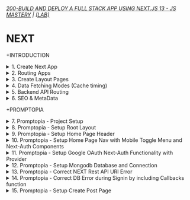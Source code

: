 ###### [200-BUILD AND DEPLOY A FULL STACK APP USING NEXT.JS 13 - JS MASTERY](/courses/pr/200.md) | [[LAB]](/courses/pr/200.md)

# NEXT

+INTRODUCTION

<details>
  <summary>1. Create Next App</summary>

# Create NEXT App

```jsbs
mkdir shareapp
cd shareapp
npx create-next-app@latest ./
```

<img width="811" alt="image" src="https://github.com/omeatai/My-Tutorials/assets/32337103/5f04adca-ee48-4bef-8038-e62aa244a097">
<img width="1229" alt="image" src="https://github.com/omeatai/My-Tutorials/assets/32337103/9b004e52-3dac-4645-86d3-6ff398505820">
<img width="1229" alt="image" src="https://github.com/omeatai/My-Tutorials/assets/32337103/de1aea0a-6adb-4d64-bbd9-8290b277259c">
<img width="1229" alt="image" src="https://github.com/omeatai/My-Tutorials/assets/32337103/3a7e76f0-64ed-489a-8c15-effc4f3af2b5">
<img width="1229" alt="image" src="https://github.com/omeatai/My-Tutorials/assets/32337103/0dea2c8d-d6d7-4a0b-9b96-26b2293fd581">
<img width="1036" alt="image" src="https://github.com/omeatai/My-Tutorials/assets/32337103/f5da6069-12d4-4ebe-a03d-bba641ab778a">
<img width="1036" alt="image" src="https://github.com/omeatai/My-Tutorials/assets/32337103/63bb51dc-8f60-4621-a785-79520ebea4ef">
<img width="1036" alt="image" src="https://github.com/omeatai/My-Tutorials/assets/32337103/423a6fb9-2682-4adb-8a57-0e703d0d0ad5">
<img width="1229" alt="image" src="https://github.com/omeatai/My-Tutorials/assets/32337103/dbf627d3-e051-4a69-9ae7-ec3ee872d418">


### NXT/shareapp/app/layout.js:

```js
import './globals.css'
import { Inter } from 'next/font/google'

const inter = Inter({ subsets: ['latin'] })

export const metadata = {
  title: 'Create Next App',
  description: 'Generated by create next app',
}

export default function RootLayout({ children }) {
  return (
    <html lang="en">
      <body className={inter.className}>{children}</body>
    </html>
  )
}
```

### NXT/shareapp/app/page.js:

```js
import Image from 'next/image'

export default function Home() {
  return (
    <main className="flex min-h-screen flex-col items-center justify-between p-24">
      <div className="z-10 w-full max-w-5xl items-center justify-between font-mono text-sm lg:flex">
        <p className="fixed left-0 top-0 flex w-full justify-center border-b border-gray-300 bg-gradient-to-b from-zinc-200 pb-6 pt-8 backdrop-blur-2xl dark:border-neutral-800 dark:bg-zinc-800/30 dark:from-inherit lg:static lg:w-auto  lg:rounded-xl lg:border lg:bg-gray-200 lg:p-4 lg:dark:bg-zinc-800/30">
          Get started by editing&nbsp;
          <code className="font-mono font-bold">app/page.js</code>
        </p>
        <div className="fixed bottom-0 left-0 flex h-48 w-full items-end justify-center bg-gradient-to-t from-white via-white dark:from-black dark:via-black lg:static lg:h-auto lg:w-auto lg:bg-none">
          <a
            className="pointer-events-none flex place-items-center gap-2 p-8 lg:pointer-events-auto lg:p-0"
            href="https://vercel.com?utm_source=create-next-app&utm_medium=appdir-template&utm_campaign=create-next-app"
            target="_blank"
            rel="noopener noreferrer"
          >
            By{' '}
            <Image
              src="/vercel.svg"
              alt="Vercel Logo"
              className="dark:invert"
              width={100}
              height={24}
              priority
            />
          </a>
        </div>
      </div>

      <div className="relative flex place-items-center before:absolute before:h-[300px] before:w-[480px] before:-translate-x-1/2 before:rounded-full before:bg-gradient-radial before:from-white before:to-transparent before:blur-2xl before:content-[''] after:absolute after:-z-20 after:h-[180px] after:w-[240px] after:translate-x-1/3 after:bg-gradient-conic after:from-sky-200 after:via-blue-200 after:blur-2xl after:content-[''] before:dark:bg-gradient-to-br before:dark:from-transparent before:dark:to-blue-700 before:dark:opacity-10 after:dark:from-sky-900 after:dark:via-[#0141ff] after:dark:opacity-40 before:lg:h-[360px] z-[-1]">
        <Image
          className="relative dark:drop-shadow-[0_0_0.3rem_#ffffff70] dark:invert"
          src="/next.svg"
          alt="Next.js Logo"
          width={180}
          height={37}
          priority
        />
      </div>

      <div className="mb-32 grid text-center lg:mb-0 lg:grid-cols-4 lg:text-left">
        <a
          href="https://nextjs.org/docs?utm_source=create-next-app&utm_medium=appdir-template&utm_campaign=create-next-app"
          className="group rounded-lg border border-transparent px-5 py-4 transition-colors hover:border-gray-300 hover:bg-gray-100 hover:dark:border-neutral-700 hover:dark:bg-neutral-800/30"
          target="_blank"
          rel="noopener noreferrer"
        >
          <h2 className={`mb-3 text-2xl font-semibold`}>
            Docs{' '}
            <span className="inline-block transition-transform group-hover:translate-x-1 motion-reduce:transform-none">
              -&gt;
            </span>
          </h2>
          <p className={`m-0 max-w-[30ch] text-sm opacity-50`}>
            Find in-depth information about Next.js features and API.
          </p>
        </a>

        <a
          href="https://nextjs.org/learn?utm_source=create-next-app&utm_medium=appdir-template-tw&utm_campaign=create-next-app"
          className="group rounded-lg border border-transparent px-5 py-4 transition-colors hover:border-gray-300 hover:bg-gray-100 hover:dark:border-neutral-700 hover:dark:bg-neutral-800 hover:dark:bg-opacity-30"
          target="_blank"
          rel="noopener noreferrer"
        >
          <h2 className={`mb-3 text-2xl font-semibold`}>
            Learn{' '}
            <span className="inline-block transition-transform group-hover:translate-x-1 motion-reduce:transform-none">
              -&gt;
            </span>
          </h2>
          <p className={`m-0 max-w-[30ch] text-sm opacity-50`}>
            Learn about Next.js in an interactive course with&nbsp;quizzes!
          </p>
        </a>

        <a
          href="https://vercel.com/templates?framework=next.js&utm_source=create-next-app&utm_medium=appdir-template&utm_campaign=create-next-app"
          className="group rounded-lg border border-transparent px-5 py-4 transition-colors hover:border-gray-300 hover:bg-gray-100 hover:dark:border-neutral-700 hover:dark:bg-neutral-800/30"
          target="_blank"
          rel="noopener noreferrer"
        >
          <h2 className={`mb-3 text-2xl font-semibold`}>
            Templates{' '}
            <span className="inline-block transition-transform group-hover:translate-x-1 motion-reduce:transform-none">
              -&gt;
            </span>
          </h2>
          <p className={`m-0 max-w-[30ch] text-sm opacity-50`}>
            Explore the Next.js 13 playground.
          </p>
        </a>

        <a
          href="https://vercel.com/new?utm_source=create-next-app&utm_medium=appdir-template&utm_campaign=create-next-app"
          className="group rounded-lg border border-transparent px-5 py-4 transition-colors hover:border-gray-300 hover:bg-gray-100 hover:dark:border-neutral-700 hover:dark:bg-neutral-800/30"
          target="_blank"
          rel="noopener noreferrer"
        >
          <h2 className={`mb-3 text-2xl font-semibold`}>
            Deploy{' '}
            <span className="inline-block transition-transform group-hover:translate-x-1 motion-reduce:transform-none">
              -&gt;
            </span>
          </h2>
          <p className={`m-0 max-w-[30ch] text-sm opacity-50`}>
            Instantly deploy your Next.js site to a shareable URL with Vercel.
          </p>
        </a>
      </div>
    </main>
  )
}
```

### NXT/shareapp/app/counter.js:

```js
"use client";
import { useState } from "react";
export default function Counter() {
  const [count, setCount] = useState(0);
  return (
    <div>
      <p>You clicked {count} times</p>
      <button onClick={() => setCount((count) => count + 1)}>Click me</button>
    </div>
  );
}
```

# #END</details>

<details>
  <summary>2. Routing Apps </summary>

# Routing Apps - Example 1

<img width="1038" alt="image" src="https://github.com/omeatai/My-Tutorials/assets/32337103/5c9ddc42-1510-4eee-8e18-79083886d9f1">
<img width="1227" alt="image" src="https://github.com/omeatai/My-Tutorials/assets/32337103/50ab02a2-71f5-451b-8167-aca61069a5b9">
<img width="1038" alt="image" src="https://github.com/omeatai/My-Tutorials/assets/32337103/45a20678-0065-4826-bb9a-581efca8c4ce">
<img width="1227" alt="image" src="https://github.com/omeatai/My-Tutorials/assets/32337103/adffd1e1-7af3-4f3d-bfae-c0cd1fba61b8">

### NXT/shareapp/app/counter/page.js:

```js
"use client";
import { useState } from "react";
export default function Counter() {
  const [count, setCount] = useState(0);
  return (
    <div>
      <p>You clicked {count} times</p>
      <button onClick={() => setCount((count) => count + 1)}>Click me</button>
    </div>
  );
}
```

### NXT/shareapp/app/user/page.js:

```js
import React from "react";

const page = () => {
  return (
    <div>
      <h1>This is the User's Page.</h1>
    </div>
  );
};

export default page;
```

# Routing Apps - Example 2

<img width="1037" alt="image" src="https://github.com/omeatai/My-Tutorials/assets/32337103/d2991f80-006b-44fb-8b84-1c9e631dbf7f">
<img width="1037" alt="image" src="https://github.com/omeatai/My-Tutorials/assets/32337103/ce949225-7b34-4836-8294-9376a2e07610">
<img width="1231" alt="image" src="https://github.com/omeatai/My-Tutorials/assets/32337103/6266f4fb-b942-4c0c-878b-566d68703bca">
<img width="1231" alt="image" src="https://github.com/omeatai/My-Tutorials/assets/32337103/3cba3b6c-8c80-4f56-a9fc-cf2b0a3e25c1">

### NXT/shareapp/app/posts/page.js:

```js
import React from "react";

const page = () => {
  return <div>POSTS</div>;
};

export default page;
```

### NXT/shareapp/app/posts/new/page.js:

```js
import React from "react";

const page = () => {
  return <div>CREATE NEW POST</div>;
};

export default page;
```

# #END</details>

<details>
  <summary>3. Create Layout Pages </summary>

# Create Layout Pages

<img width="1037" alt="image" src="https://github.com/omeatai/My-Tutorials/assets/32337103/d9298d46-6695-4234-871d-a2af000c95a6">
<img width="1037" alt="image" src="https://github.com/omeatai/My-Tutorials/assets/32337103/78deb63e-b5f3-4f3c-a020-f314b9f2e05d">
<img width="1230" alt="image" src="https://github.com/omeatai/My-Tutorials/assets/32337103/ab46432e-148f-4068-9f90-db0760051376">

### NXT/shareapp/app/posts/layout.js:

```js
import React from "react";

const layout = ({ children }) => {
  return (
    <div>
      <div>{children}</div>
      <h1>Navigate to Top</h1>
    </div>
  );
};

export default layout;
```

### NXT/shareapp/app/posts/new/page.js:

```js
import React from "react";

const page = () => {
  return <div>CREATE NEW POST</div>;
};

export default page;
```

# #END</details>

<details>
  <summary>4. Data Fetching Modes (Cache timing)  </summary>

# Data Fetching Modes (Cache timing)

<img width="1229" alt="image" src="https://github.com/omeatai/My-Tutorials/assets/32337103/29de530a-6cac-4dbd-bd47-ecc774a21579">
<img width="1229" alt="image" src="https://github.com/omeatai/My-Tutorials/assets/32337103/608d057e-8b83-4a3d-a137-0149bb4ef652">

# There are 3 different Data Fetching modes:

1. Server Side Rendering (SSR) - no cacheing
2. Static Site Generation (SSG) - cached data
3. Incremental Static Generation (ISR) - cached data for limited period

# 1. Server Side Rendering (SSR) - no cacheing

<img width="1037" alt="image" src="https://github.com/omeatai/My-Tutorials/assets/32337103/8db076e0-daf8-40e0-bfd1-36daad212117">

### NXT/shareapp/app/posts/page.js:

```js
import React from "react";

async function Page({ params }) {
  const res = await fetch(
    `https://jsonplaceholder.typicode.com/posts/${params.id || 1}`,
    { cache: "no-store" }
  );
  const data = await res.json();

  return (
    <div className="grid grid-cols-6 gap-x-6 gap-y-3">
      <div className="col-span-full space-y-3 lg:col-span-4">
        <h1 className="truncate text-2x1 font-medium capitalize text-gray-200">
          {data.title}
        </h1>
        <p className="font-medium ☐text-gray-500">{data.body}</p>
      </div>
    </div>
  );
}

export default Page;
```

# 2. Static Site Generation (SSG) - cached data

<img width="1036" alt="image" src="https://github.com/omeatai/My-Tutorials/assets/32337103/e5a33131-9fb5-4f27-aa39-6c0a32b4b6ad">

### NXT/shareapp/app/posts/page.js:

```js
import React from "react";

async function Page({ params }) {
  const res = await fetch(
    `https://jsonplaceholder.typicode.com/posts/${params.id || 1}`
    // { cache: "no-store" }
  );
  const data = await res.json();

  return (
    <div className="grid grid-cols-6 gap-x-6 gap-y-3">
      <div className="col-span-full space-y-3 lg:col-span-4">
        <h1 className="truncate text-2x1 font-medium capitalize text-gray-200">
          {data.title}
        </h1>
        <p className="font-medium ☐text-gray-500">{data.body}</p>
      </div>
    </div>
  );
}

export default Page;
```

# 3. Incremental Static Generation (ISR) - cached data for limited period

<img width="1036" alt="image" src="https://github.com/omeatai/My-Tutorials/assets/32337103/00e795dd-d1c7-4a6b-a765-9a9840dfde2e">

### NXT/shareapp/app/posts/page.js:

```js
import React from "react";

async function Page({ params }) {
  const res = await fetch(
    `https://jsonplaceholder.typicode.com/posts/${params.id || 1}`,
    { next: { revalidate: 10 } }
    // { cache: "no-store" }
  );
  const data = await res.json();

  return (
    <div className="grid grid-cols-6 gap-x-6 gap-y-3">
      <div className="col-span-full space-y-3 lg:col-span-4">
        <h1 className="truncate text-2x1 font-medium capitalize text-gray-200">
          {data.title}
        </h1>
        <p className="font-medium ☐text-gray-500">{data.body}</p>
      </div>
    </div>
  );
}

export default Page;
```

# #END</details>

<details>
  <summary>5. Backend API Routing </summary>

# Backend API Routing

<img width="1036" alt="image" src="https://github.com/omeatai/My-Tutorials/assets/32337103/2be5fb79-9e0d-4acb-bde3-5377ae6bb10d">
<img width="1036" alt="image" src="https://github.com/omeatai/My-Tutorials/assets/32337103/37224ca2-390f-4d43-8961-37bc058aee39">
<img width="1033" alt="image" src="https://github.com/omeatai/My-Tutorials/assets/32337103/71e2c265-3fbb-49e2-8c84-37f451c02cc2">
<img width="1230" alt="image" src="https://github.com/omeatai/My-Tutorials/assets/32337103/a365597f-7a57-4f01-854a-6146d740fe32">

# Backend - NXT/shareapp/app/api/users/route.js:

```js
export async function GET(request) {
  // Handle GET request for /api/users
  // Retrieve users from the database or any data source
  const users = [
    { id: 1, name: "John" },
    { id: 2, name: "Jane" },
    { id: 3, name: "Bob" },
  ];

  // Send the users as a response
  return new Response(JSON.stringify(users));

  //  return new Response("Hello, Next.js!");
}

// export async function HEAD(request: Request) {}
// export async function POST(request: Request) {}
// export async function PUT(request: Request) {}
// export async function DELETE(request: Request) {}
// export async function PATCH(request: Request) {}
```

# Frontend - NXT/shareapp/app/posts/page.js:

```js
import React from "react";

async function Page() {
  const res = await fetch(
    `http://localhost:3000/api/users`,
    // { next: { revalidate: 10 } }
    { cache: "no-store" }
  );
  const data = await res.json();
  console.log(data);

  return (
    <>
      {data.map((item) => (
        <div className="grid grid-cols-6 gap-x-6 gap-y-3">
          <div className="col-span-full space-y-3 lg:col-span-4">
            <h1 className="truncate text-2x1 font-medium capitalize text-gray-200">
              {item.id}
            </h1>
            <p className="font-medium ☐text-gray-500">{item.name}</p>
          </div>
        </div>
      ))}
    </>
  );
}

export default Page;
```

# #END</details>

<details>
  <summary>6. SEO & MetaData </summary>

# SEO & MetaData

# We can define Metadata in two ways: Static and Dynamic.

1. Static Metadata
2. Dynamic Metadata

# 1. Static Metadata

<img width="1033" alt="image" src="https://github.com/omeatai/My-Tutorials/assets/32337103/1af0dafd-9f19-46a3-95b5-16afb34628dc">
<img width="1227" alt="image" src="https://github.com/omeatai/My-Tutorials/assets/32337103/8f52bdb6-d254-4a36-ac87-457bce56bcee">

### NXT/shareapp/app/posts/page.js:

```js
export const metadata = {
  title: "Home",
};

// Output:
// <head>
// <title>Home</title>
// </head>

export default function þage() {
  return <h1>My Normal Next.js Page with Static Metadata</h1>;
}
```

# 2. Dynamic Metadata

<img width="1038" alt="image" src="https://github.com/omeatai/My-Tutorials/assets/32337103/3d4097cd-e7d1-4b2f-b54c-f4c5b7d0afb2">

### NXT/shareapp/app/posts/page.js:

```js
export async function generateMetadata({ params, searchParams }) {
  const product = await getProduct(params.id);
  return { title: product.title };
}

// Output:
// <head>
// <title>My Unique Product</title>
// </head>

export default function þage() {
  return <h1>My Normal Next.js Page with Dynamic Metadata</h1>;
}
```

# #END</details>

+PROMPTOPIA

<details>
  <summary>7. Promptopia - Project Setup </summary>

# Promptopia - Project Setup

# Create Next App

```js
npx create-next-app@latest ./
```

<img width="1036" alt="image" src="https://github.com/omeatai/My-Tutorials/assets/32337103/166ac73b-f619-455f-b86a-11437b8a9012">

# Install Bycrypt, MongoDB, Mongoose and next-Auth Dependencies

```js
npm install bcrypt mongodb mongoose next-auth
```

# Delete app and public folders and create new ones for them.

<img width="1036" alt="image" src="https://github.com/omeatai/My-Tutorials/assets/32337103/af58a9a8-b001-4105-bbda-445d9a2f536a">
<img width="1036" alt="image" src="https://github.com/omeatai/My-Tutorials/assets/32337103/fe6f1f92-66ce-4ad2-be07-b01cf9887e2e">

### NXT/promptopia/tailwind.config.js:

```js
/** @type {import('tailwindcss').Config} */
module.exports = {
  content: [
    "./pages/**/*.{js,ts,jsx,tsx,mdx}",
    "./components/**/*.{js,ts,jsx,tsx,mdx}",
    "./app/**/*.{js,ts,jsx,tsx,mdx}",
  ],
  theme: {
    extend: {
      fontFamily: {
        satoshi: ["Satoshi", "sans-serif"],
        inter: ["Inter", "sans-serif"],
      },
      colors: {
        "primary-orange": "#FF5722",
      },
    },
  },
  plugins: [],
};
```

### NXT/promptopia/styles/globals.css:

```css
@import url("https://fonts.googleapis.com/css2?family=Inter:wght@100;200;300;400;500;600;700;800;900&display=swap");

@tailwind base;
@tailwind components;
@tailwind utilities;

/*
  Note: The styles for this gradient grid background is heavily inspired by the creator of this amazing site (https://dub.sh) – all credits go to them!
*/

.main {
  width: 100vw;
  min-height: 100vh;
  position: fixed;
  display: flex;
  justify-content: center;
  padding: 120px 24px 160px 24px;
  pointer-events: none;
}

.main:before {
  background: radial-gradient(circle, rgba(2, 0, 36, 0) 0, #fafafa 100%);
  position: absolute;
  content: "";
  z-index: 2;
  width: 100%;
  height: 100%;
  top: 0;
}

.main:after {
  content: "";
  background-image: url("/assets/images/grid.svg");
  z-index: 1;
  position: absolute;
  width: 100%;
  height: 100%;
  top: 0;
  opacity: 0.4;
  filter: invert(1);
}

.gradient {
  height: fit-content;
  z-index: 3;
  width: 100%;
  max-width: 640px;
  background-image: radial-gradient(
      at 27% 37%,
      hsla(215, 98%, 61%, 1) 0px,
      transparent 0%
    ),
    radial-gradient(at 97% 21%, hsla(125, 98%, 72%, 1) 0px, transparent 50%),
    radial-gradient(at 52% 99%, hsla(354, 98%, 61%, 1) 0px, transparent 50%),
    radial-gradient(at 10% 29%, hsla(256, 96%, 67%, 1) 0px, transparent 50%),
    radial-gradient(at 97% 96%, hsla(38, 60%, 74%, 1) 0px, transparent 50%),
    radial-gradient(at 33% 50%, hsla(222, 67%, 73%, 1) 0px, transparent 50%),
    radial-gradient(at 79% 53%, hsla(343, 68%, 79%, 1) 0px, transparent 50%);
  position: absolute;
  content: "";
  width: 100%;
  height: 100%;
  filter: blur(100px) saturate(150%);
  top: 80px;
  opacity: 0.15;
}

@media screen and (max-width: 640px) {
  .main {
    padding: 0;
  }
}

/* Tailwind Styles */

.app {
  @apply relative z-10 flex justify-center items-center flex-col max-w-7xl mx-auto sm:px-16 px-6;
}

.black_btn {
  @apply rounded-full border border-black bg-black py-1.5 px-5 text-white transition-all hover:bg-white hover:text-black text-center text-sm font-inter flex items-center justify-center;
}

.outline_btn {
  @apply rounded-full border border-black bg-transparent py-1.5 px-5 text-black transition-all hover:bg-black hover:text-white text-center text-sm font-inter flex items-center justify-center;
}

.head_text {
  @apply mt-5 text-5xl font-extrabold leading-[1.15] text-black sm:text-6xl;
}

.orange_gradient {
  @apply bg-gradient-to-r from-amber-500 via-orange-600 to-yellow-500 bg-clip-text text-transparent;
}

.green_gradient {
  @apply bg-gradient-to-r from-green-400 to-green-500 bg-clip-text text-transparent;
}

.blue_gradient {
  @apply bg-gradient-to-r from-blue-600 to-cyan-600 bg-clip-text text-transparent;
}

.desc {
  @apply mt-5 text-lg text-gray-600 sm:text-xl max-w-2xl;
}

.search_input {
  @apply block w-full rounded-md border border-gray-200 bg-white py-2.5 font-satoshi pl-5 pr-12 text-sm shadow-lg font-medium focus:border-black focus:outline-none focus:ring-0;
}

.copy_btn {
  @apply w-7 h-7 rounded-full bg-white/10 shadow-[inset_10px_-50px_94px_0_rgb(199,199,199,0.2)] backdrop-blur flex justify-center items-center cursor-pointer;
}

.glassmorphism {
  @apply rounded-xl border border-gray-200 bg-white/20 shadow-[inset_10px_-50px_94px_0_rgb(199,199,199,0.2)] backdrop-blur p-5;
}

.prompt_layout {
  @apply space-y-6 py-8 sm:columns-2 sm:gap-6 xl:columns-3;
}

/* Feed Component */
.feed {
  @apply mt-16 mx-auto w-full max-w-xl flex justify-center items-center flex-col gap-2;
}

/* Form Component */
.form_textarea {
  @apply w-full flex rounded-lg h-[200px] mt-2 p-3 text-sm text-gray-500 outline-0;
}

.form_input {
  @apply w-full flex rounded-lg mt-2 p-3 text-sm text-gray-500 outline-0;
}

/* Nav Component */
.logo_text {
  @apply max-sm:hidden font-satoshi font-semibold text-lg text-black tracking-wide;
}

.dropdown {
  @apply absolute right-0 top-full mt-3 w-full p-5 rounded-lg bg-white min-w-[210px] flex flex-col gap-2 justify-end items-end;
}

.dropdown_link {
  @apply text-sm font-inter text-gray-700 hover:text-gray-500 font-medium;
}

/* PromptCard Component */
.prompt_card {
  @apply flex-1 break-inside-avoid rounded-lg border border-gray-300 bg-white/20 bg-clip-padding p-6 pb-4 backdrop-blur-lg backdrop-filter md:w-[360px] w-full h-fit;
}

.flex-center {
  @apply flex justify-center items-center;
}

.flex-start {
  @apply flex justify-start items-start;
}

.flex-end {
  @apply flex justify-end items-center;
}

.flex-between {
  @apply flex justify-between items-center;
}
```

# #END</details>

<details>
  <summary>8. Promptopia - Setup Root Layout </summary>

# Promptopia - Setup Root Layout

<img width="1036" alt="image" src="https://github.com/omeatai/My-Tutorials/assets/32337103/4dd687b9-fe71-462a-a17f-d28d28f6f9c0">
<img width="1036" alt="image" src="https://github.com/omeatai/My-Tutorials/assets/32337103/a12cbf8b-4034-4f81-ab2b-3c039cbfd847">
<img width="1036" alt="image" src="https://github.com/omeatai/My-Tutorials/assets/32337103/d1776a5f-8076-49c3-ad65-694dd7034d26">

### NXT/promptopia/jsconfig.json:

```js
{
  "compilerOptions": {
    "paths": {
      "@*": ["./*"]
    }
  }
}
```

### NXT/promptopia/app/page.jsx:

```js
import React from "react";

const Home = () => {
  return <div>Home Page</div>;
};

export default Home;
```

### NXT/promptopia/app/layout.jsx:

```js
import React, { Children } from "react";
import "@styles/globals.css";

export const metadata = {
  title: "Promptopia",
  description: "Discover & Share AI Prompts",
};

const RootLayout = ({ children }) => {
  return (
    <html lang="en">
      <body>
        <div className="main">
          <div className="gradient" />
        </div>
        <main className="app">{children}</main>
      </body>
    </html>
  );
};

export default RootLayout;
```

# Start App:

```jsbs
npm run dev
```

<img width="1211" alt="image" src="https://github.com/omeatai/My-Tutorials/assets/32337103/9bef13dc-2884-4f36-afa4-2cd391e4dc8b">

# #END</details>

<details>
  <summary>9. Promptopia - Setup Home Page Header </summary>

# Promptopia - Setup Home Page Header

<img width="1038" alt="image" src="https://github.com/omeatai/My-Tutorials/assets/32337103/2985de23-a0ba-49e3-a1ff-c4b20c1f157e">
<img width="1038" alt="image" src="https://github.com/omeatai/My-Tutorials/assets/32337103/83569c63-1d8e-4dbb-86f6-fbc60f568239">
<img width="1206" alt="image" src="https://github.com/omeatai/My-Tutorials/assets/32337103/54ddafa3-b79d-4db8-a1d0-d5d87517be06">

### NXT/promptopia/app/page.jsx:

```js
import React from "react";

const Home = () => {
  return (
    <section className="w-full flex-center flex-col">
      <h1 className="head_text text_center">
        Discover & Share
        <br className="max-md:hidden" />
        <span className="orange_gradient text-center"> AI-Powered Prompts</span>
      </h1>
      <p className="desc text-center">
        Promptopia is an open-source AI prompting tool for modern world to
        discover, create and share creative prompts
      </p>
    </section>
  );
};

export default Home;
```

### NXT/promptopia/styles/globals.css:

```css
@import url("https://fonts.googleapis.com/css2?family=Inter:wght@100;200;300;400;500;600;700;800;900&display=swap");

@tailwind base;
@tailwind components;
@tailwind utilities;

/*
  Note: The styles for this gradient grid background is heavily inspired by the creator of this amazing site (https://dub.sh) – all credits go to them!
*/

.main {
  width: 100vw;
  min-height: 100vh;
  position: fixed;
  display: flex;
  justify-content: center;
  padding: 120px 24px 160px 24px;
  pointer-events: none;
}

.main:before {
  background: radial-gradient(circle, rgba(2, 0, 36, 0) 0, #fafafa 100%);
  position: absolute;
  content: "";
  z-index: 2;
  width: 100%;
  height: 100%;
  top: 0;
}

.main:after {
  content: "";
  background-image: url("/assets/images/grid.svg");
  z-index: 1;
  position: absolute;
  width: 100%;
  height: 100%;
  top: 0;
  opacity: 0.4;
  filter: invert(1);
}

.gradient {
  height: fit-content;
  z-index: 3;
  width: 100%;
  max-width: 640px;
  background-image: radial-gradient(
      at 27% 37%,
      hsla(215, 98%, 61%, 1) 0px,
      transparent 0%
    ),
    radial-gradient(at 97% 21%, hsla(125, 98%, 72%, 1) 0px, transparent 50%),
    radial-gradient(at 52% 99%, hsla(354, 98%, 61%, 1) 0px, transparent 50%),
    radial-gradient(at 10% 29%, hsla(256, 96%, 67%, 1) 0px, transparent 50%),
    radial-gradient(at 97% 96%, hsla(38, 60%, 74%, 1) 0px, transparent 50%),
    radial-gradient(at 33% 50%, hsla(222, 67%, 73%, 1) 0px, transparent 50%),
    radial-gradient(at 79% 53%, hsla(343, 68%, 79%, 1) 0px, transparent 50%);
  position: absolute;
  content: "";
  width: 100%;
  height: 100%;
  filter: blur(100px) saturate(150%);
  top: 80px;
  opacity: 0.15;
}

@media screen and (max-width: 640px) {
  .main {
    padding: 0;
  }
}

/* Tailwind Styles */

.app {
  @apply relative z-10 flex justify-center items-center flex-col max-w-7xl mx-auto sm:px-16 px-6;
}

.black_btn {
  @apply rounded-full border border-black bg-black py-1.5 px-5 text-white transition-all hover:bg-white hover:text-black text-center text-sm font-inter flex items-center justify-center;
}

.outline_btn {
  @apply rounded-full border border-black bg-transparent py-1.5 px-5 text-black transition-all hover:bg-black hover:text-white text-center text-sm font-inter flex items-center justify-center;
}

.head_text {
  @apply mt-5 text-5xl font-extrabold leading-[1.15] text-black sm:text-6xl;
}

.orange_gradient {
  @apply bg-gradient-to-r from-amber-500 via-orange-600 to-yellow-500 bg-clip-text text-transparent;
}

.green_gradient {
  @apply bg-gradient-to-r from-green-400 to-green-500 bg-clip-text text-transparent;
}

.blue_gradient {
  @apply bg-gradient-to-r from-blue-600 to-cyan-600 bg-clip-text text-transparent;
}

.desc {
  @apply mt-5 text-lg text-gray-600 sm:text-xl max-w-2xl;
}

.search_input {
  @apply block w-full rounded-md border border-gray-200 bg-white py-2.5 font-satoshi pl-5 pr-12 text-sm shadow-lg font-medium focus:border-black focus:outline-none focus:ring-0;
}

.copy_btn {
  @apply w-7 h-7 rounded-full bg-white/10 shadow-[inset_10px_-50px_94px_0_rgb(199,199,199,0.2)] backdrop-blur flex justify-center items-center cursor-pointer;
}

.glassmorphism {
  @apply rounded-xl border border-gray-200 bg-white/20 shadow-[inset_10px_-50px_94px_0_rgb(199,199,199,0.2)] backdrop-blur p-5;
}

.prompt_layout {
  @apply space-y-6 py-8 sm:columns-2 sm:gap-6 xl:columns-3;
}

/* Feed Component */
.feed {
  @apply mt-16 mx-auto w-full max-w-xl flex justify-center items-center flex-col gap-2;
}

/* Form Component */
.form_textarea {
  @apply w-full flex rounded-lg h-[200px] mt-2 p-3 text-sm text-gray-500 outline-0;
}

.form_input {
  @apply w-full flex rounded-lg mt-2 p-3 text-sm text-gray-500 outline-0;
}

/* Nav Component */
.logo_text {
  @apply max-sm:hidden font-satoshi font-semibold text-lg text-black tracking-wide;
}

.dropdown {
  @apply absolute right-0 top-full mt-3 w-full p-5 rounded-lg bg-white min-w-[210px] flex flex-col gap-2 justify-end items-end;
}

.dropdown_link {
  @apply text-sm font-inter text-gray-700 hover:text-gray-500 font-medium;
}

/* PromptCard Component */
.prompt_card {
  @apply flex-1 break-inside-avoid rounded-lg border border-gray-300 bg-white/20 bg-clip-padding p-6 pb-4 backdrop-blur-lg backdrop-filter md:w-[360px] w-full h-fit;
}

.flex-center {
  @apply flex justify-center items-center;
}

.flex-start {
  @apply flex justify-start items-start;
}

.flex-end {
  @apply flex justify-end items-center;
}

.flex-between {
  @apply flex justify-between items-center;
}
```

# #END</details>

<details>
  <summary>10. Promptopia - Setup Home Page Nav with Mobile Toggle Menu and Next-Auth Components </summary>

# Promptopia - Setup Home Page Nav with Mobile Toggle Menu and Next-Auth Components

<img width="1035" alt="image" src="https://github.com/omeatai/My-Tutorials/assets/32337103/77042c75-22c1-47b6-8d69-2aebfff67131">
<img width="1035" alt="image" src="https://github.com/omeatai/My-Tutorials/assets/32337103/0e64f4aa-ece1-47dc-96f5-44c4a587acde">
<img width="1035" alt="image" src="https://github.com/omeatai/My-Tutorials/assets/32337103/6a789c32-366b-4c8e-973c-352e8024b0e5">
<img width="1035" alt="image" src="https://github.com/omeatai/My-Tutorials/assets/32337103/361d88a3-487c-476f-9014-d11ee1f23a10">
<img width="1134" alt="image" src="https://github.com/omeatai/My-Tutorials/assets/32337103/5eba96ec-eaad-47a4-8cab-fbe76aaeec8d">
<img width="1134" alt="image" src="https://github.com/omeatai/My-Tutorials/assets/32337103/8194f682-101a-4344-884a-47248e6d4d74">

### NXT/promptopia/app/layout.jsx:

```js
import React from "react";
import "@styles/globals.css";

import Nav from "@components/Nav";
import Provider from "@components/Provider";

export const metadata = {
  title: "Promptopia",
  description: "Discover & Share AI Prompts",
};

const RootLayout = ({ children }) => {
  return (
    <html lang="en">
      <body>
        <div className="main">
          <div className="gradient" />
        </div>
        <main className="app">
          <Nav />
          {children}
        </main>
      </body>
    </html>
  );
};

export default RootLayout;
```

### NXT/promptopia/app/page.jsx:

```js
import React from "react";
import Feed from "@components/Feed";

const Home = () => {
  return (
    <section className="w-full flex-center flex-col">
      <h1 className="head_text text_center">
        Discover & Share
        <br className="max-md:hidden" />
        <span className="orange_gradient text-center"> AI-Powered Prompts</span>
      </h1>
      <p className="desc text-center">
        Promptopia is an open-source AI prompting tool for modern world to
        discover, create and share creative prompts
      </p>
      <Feed />
    </section>
  );
};

export default Home;
```

### NXT/promptopia/components/Nav.jsx:

```js
"use client";

import React, { useState, useEffect } from "react";
import Link from "next/link";
import Image from "next/image";
import { signIn, signOut, useSession, getProviders } from "next-auth/react";

const Nav = () => {
  const isUserLoggedIn = true;

  const [providers, setProviders] = useState(null);
  const [toggleDropdown, setToggleDropdown] = useState(false);

  useEffect(() => {
    const setTheProviders = async () => {
      const response = await getProviders();
      setProviders(response);
    };

    setTheProviders();
  }, []);

  return (
    <nav className="flex-between w-full mb-16 pt-3">
      <Link href="/" className="flex gap-2 flex-center">
        <Image
          src="/assets/images/logo.svg"
          alt="Promptopia Logo"
          width={30}
          height={30}
          className="object-contain"
        />
        <p className="logo_text">Promptopia</p>
      </Link>

      {/* Desktop Navigation */}
      <div className="sm:flex hidden">
        {isUserLoggedIn ? (
          <div className="flex gap-3 md:gap-5">
            <Link href="/create-prompt" className="black_btn">
              Create Post
            </Link>
            <button type="button" onClick={signOut} className="outline_btn">
              Sign Out
            </button>
            <Link href="/profile">
              <Image
                src="/assets/images/logo.svg"
                width={37}
                height={37}
                className="rounded-full"
                alt="profile"
              />
            </Link>
          </div>
        ) : (
          <div>
            {providers &&
              Object.values(providers).map((provider) => (
                <button
                  type="button"
                  key={provider.name}
                  onClick={() => signIn(provider.id)}
                  className="black_btn"
                >
                  Sign In
                </button>
              ))}
          </div>
        )}
      </div>

      {/* Mobile Navigation */}
      <div className="sm:hidden flex relative">
        {isUserLoggedIn ? (
          <div className="flex">
            <Image
              src="/assets/images/logo.svg"
              width={37}
              height={37}
              className="rounded-full"
              alt="profile"
              onClick={() => {
                setToggleDropdown((prev) => !prev);
              }}
            />
            {toggleDropdown ? (
              <div className="dropdown">
                <Link
                  href="./profile"
                  className="dropdown_link"
                  onClick={() => {
                    setToggleDropdown(false);
                  }}
                >
                  My Profile
                </Link>
                <Link
                  href="./create-prompt"
                  className="dropdown_link"
                  onClick={() => {
                    setToggleDropdown(false);
                  }}
                >
                  Create Prompt
                </Link>
                <button
                  type="button"
                  onClick={() => {
                    setToggleDropdown(false);
                    signOut();
                  }}
                  className="mt-5 w-full black_btn"
                >
                  Sign Out
                </button>
              </div>
            ) : (
              <div></div>
            )}
          </div>
        ) : (
          <div>
            {providers &&
              Object.values(providers).map((provider) => (
                <button
                  type="button"
                  key={provider.name}
                  onClick={() => signIn(provider.id)}
                  className="black_btn"
                >
                  Sign In
                </button>
              ))}
          </div>
        )}
      </div>
    </nav>
  );
};

export default Nav;
```

### NXT/promptopia/styles/globals.css:

```css
@import url("https://fonts.googleapis.com/css2?family=Inter:wght@100;200;300;400;500;600;700;800;900&display=swap");

@tailwind base;
@tailwind components;
@tailwind utilities;

/*
  Note: The styles for this gradient grid background is heavily inspired by the creator of this amazing site (https://dub.sh) – all credits go to them!
*/

.main {
  width: 100vw;
  min-height: 100vh;
  position: fixed;
  display: flex;
  justify-content: center;
  padding: 120px 24px 160px 24px;
  pointer-events: none;
}

.main:before {
  background: radial-gradient(circle, rgba(2, 0, 36, 0) 0, #fafafa 100%);
  position: absolute;
  content: "";
  z-index: 2;
  width: 100%;
  height: 100%;
  top: 0;
}

.main:after {
  content: "";
  background-image: url("/assets/images/grid.svg");
  z-index: 1;
  position: absolute;
  width: 100%;
  height: 100%;
  top: 0;
  opacity: 0.4;
  filter: invert(1);
}

.gradient {
  height: fit-content;
  z-index: 3;
  width: 100%;
  max-width: 640px;
  background-image: radial-gradient(
      at 27% 37%,
      hsla(215, 98%, 61%, 1) 0px,
      transparent 0%
    ),
    radial-gradient(at 97% 21%, hsla(125, 98%, 72%, 1) 0px, transparent 50%),
    radial-gradient(at 52% 99%, hsla(354, 98%, 61%, 1) 0px, transparent 50%),
    radial-gradient(at 10% 29%, hsla(256, 96%, 67%, 1) 0px, transparent 50%),
    radial-gradient(at 97% 96%, hsla(38, 60%, 74%, 1) 0px, transparent 50%),
    radial-gradient(at 33% 50%, hsla(222, 67%, 73%, 1) 0px, transparent 50%),
    radial-gradient(at 79% 53%, hsla(343, 68%, 79%, 1) 0px, transparent 50%);
  position: absolute;
  content: "";
  width: 100%;
  height: 100%;
  filter: blur(100px) saturate(150%);
  top: 80px;
  opacity: 0.15;
}

@media screen and (max-width: 640px) {
  .main {
    padding: 0;
  }
}

/* Tailwind Styles */

.app {
  @apply relative z-10 flex justify-center items-center flex-col max-w-7xl mx-auto sm:px-16 px-6;
}

.black_btn {
  @apply rounded-full border border-black bg-black py-1.5 px-5 text-white transition-all hover:bg-white hover:text-black text-center text-sm font-inter flex items-center justify-center;
}

.outline_btn {
  @apply rounded-full border border-black bg-transparent py-1.5 px-5 text-black transition-all hover:bg-black hover:text-white text-center text-sm font-inter flex items-center justify-center;
}

.head_text {
  @apply mt-5 text-5xl font-extrabold leading-[1.15] text-black sm:text-6xl;
}

.orange_gradient {
  @apply bg-gradient-to-r from-amber-500 via-orange-600 to-yellow-500 bg-clip-text text-transparent;
}

.green_gradient {
  @apply bg-gradient-to-r from-green-400 to-green-500 bg-clip-text text-transparent;
}

.blue_gradient {
  @apply bg-gradient-to-r from-blue-600 to-cyan-600 bg-clip-text text-transparent;
}

.desc {
  @apply mt-5 text-lg text-gray-600 sm:text-xl max-w-2xl;
}

.search_input {
  @apply block w-full rounded-md border border-gray-200 bg-white py-2.5 font-satoshi pl-5 pr-12 text-sm shadow-lg font-medium focus:border-black focus:outline-none focus:ring-0;
}

.copy_btn {
  @apply w-7 h-7 rounded-full bg-white/10 shadow-[inset_10px_-50px_94px_0_rgb(199,199,199,0.2)] backdrop-blur flex justify-center items-center cursor-pointer;
}

.glassmorphism {
  @apply rounded-xl border border-gray-200 bg-white/20 shadow-[inset_10px_-50px_94px_0_rgb(199,199,199,0.2)] backdrop-blur p-5;
}

.prompt_layout {
  @apply space-y-6 py-8 sm:columns-2 sm:gap-6 xl:columns-3;
}

/* Feed Component */
.feed {
  @apply mt-16 mx-auto w-full max-w-xl flex justify-center items-center flex-col gap-2;
}

/* Form Component */
.form_textarea {
  @apply w-full flex rounded-lg h-[200px] mt-2 p-3 text-sm text-gray-500 outline-0;
}

.form_input {
  @apply w-full flex rounded-lg mt-2 p-3 text-sm text-gray-500 outline-0;
}

/* Nav Component */
.logo_text {
  @apply max-sm:hidden font-satoshi font-semibold text-lg text-black tracking-wide;
}

.dropdown {
  @apply absolute right-0 top-full mt-3 w-full p-5 rounded-lg bg-white min-w-[210px] flex flex-col gap-2 justify-end items-end;
}

.dropdown_link {
  @apply text-sm font-inter text-gray-700 hover:text-gray-500 font-medium;
}

/* PromptCard Component */
.prompt_card {
  @apply flex-1 break-inside-avoid rounded-lg border border-gray-300 bg-white/20 bg-clip-padding p-6 pb-4 backdrop-blur-lg backdrop-filter md:w-[360px] w-full h-fit;
}

.flex-center {
  @apply flex justify-center items-center;
}

.flex-start {
  @apply flex justify-start items-start;
}

.flex-end {
  @apply flex justify-end items-center;
}

.flex-between {
  @apply flex justify-between items-center;
}
```

# #END</details>

<details>
  <summary>11. Promptopia - Setup Google OAuth Next-Auth Functionality with Provider </summary>

# Promptopia - Setup Google OAuth Next-Auth Functionality with Provider

<img width="1240" alt="image" src="https://github.com/omeatai/My-Tutorials/assets/32337103/06c9d669-55ff-46c9-829c-a19b7f93ed3a">
<img width="1240" alt="image" src="https://github.com/omeatai/My-Tutorials/assets/32337103/681854a9-428b-4749-8c1b-3806ab35765e">
<img width="1240" alt="image" src="https://github.com/omeatai/My-Tutorials/assets/32337103/26c3af67-c108-4812-a62f-59d44a94527e">
<img width="1240" alt="image" src="https://github.com/omeatai/My-Tutorials/assets/32337103/0e173993-88ad-4915-9afd-e63b24f2cf04">
<img width="1240" alt="image" src="https://github.com/omeatai/My-Tutorials/assets/32337103/c7bb35eb-1939-4c4a-b9da-efbfd5fd2cfb">
<img width="1240" alt="image" src="https://github.com/omeatai/My-Tutorials/assets/32337103/6dfb44d8-0472-4f58-b4ec-ffd9455d647c">
<img width="1240" alt="image" src="https://github.com/omeatai/My-Tutorials/assets/32337103/a2695125-e580-4361-9095-980da2542be9">
<img width="1240" alt="image" src="https://github.com/omeatai/My-Tutorials/assets/32337103/70eff275-d60b-45d9-9cea-ed7de5d5b676">
<img width="1240" alt="Screenshot 2023-08-08 at 12 41 42" src="https://github.com/omeatai/My-Tutorials/assets/32337103/986b485c-bbbc-4d71-9842-b03e4693eb4f">
<img width="1035" alt="image" src="https://github.com/omeatai/My-Tutorials/assets/32337103/f3abf45b-1d98-417d-a9ee-99e45fb3cb46">
<img width="1035" alt="image" src="https://github.com/omeatai/My-Tutorials/assets/32337103/4f47da57-e5ba-4357-8677-8383d342b29c">
<img width="1035" alt="image" src="https://github.com/omeatai/My-Tutorials/assets/32337103/ca8dd0a7-8e58-436e-bd7d-c8b12da2663e">
<img width="1035" alt="image" src="https://github.com/omeatai/My-Tutorials/assets/32337103/3ce86c13-1ae4-42a0-8f89-e9be8c1b72f3">
<img width="1035" alt="image" src="https://github.com/omeatai/My-Tutorials/assets/32337103/1bb672ca-716c-4fa2-8570-430838ddcdca">
<img width="1035" alt="image" src="https://github.com/omeatai/My-Tutorials/assets/32337103/28fdff00-b4e7-41ad-9652-244c441c6a45">
<img width="1267" alt="image" src="https://github.com/omeatai/My-Tutorials/assets/32337103/8431e174-ef77-4b98-9cc6-45134e667464">

### NXT/promptopia/.env:

```js
GOOGLE_ID=***********************
GOOGLE_CLIENT_SECRET=***********************
```

### NXT/promptopia/app/api/auth/[...nextauth]/route.js:

```js
import NextAuth from "next-auth";
import GoogleProvider from "next-auth/providers/google";

// console.log({
//   clientId: process.env.GOOGLE_ID,
//   clientSecret: process.env.GOOGLE_CLIENT_SECRET,
// });

const handler = NextAuth({
  providers: [
    GoogleProvider({
      clientId: process.env.GOOGLE_ID,
      clientSecret: process.env.GOOGLE_CLIENT_SECRET,
    }),
  ],
  async session({ session }) {},
  async signIn({ profile }) {
    try {
      //serverless --> lambda --> dynamodb
    } catch (error) {}
  },
});

export { handler as GET, handler as POST };
```

### NXT/promptopia/components/Provider.jsx:

```js
"use client";

import React from "react";
import { SessionProvider } from "next-auth/react";

const Provider = ({ children, session }) => {
  return <SessionProvider session={session}>{children}</SessionProvider>;
};

export default Provider;
```

### NXT/promptopia/app/layout.jsx:

```js
import React from "react";
import "@styles/globals.css";

import Nav from "@components/Nav";
import Provider from "@components/Provider";

export const metadata = {
  title: "Promptopia",
  description: "Discover & Share AI Prompts",
};

const RootLayout = ({ children }) => {
  return (
    <html lang="en">
      <body>
        <Provider>
          <div className="main">
            <div className="gradient" />
          </div>
          <main className="app">
            <Nav />
            {children}
          </main>
        </Provider>
      </body>
    </html>
  );
};

export default RootLayout;
```

# #END</details>

<details>
  <summary>12. Promptopia - Setup Mongodb Database and Connection </summary>

# Promptopia - Setup Mongodb Database and Connection

<img width="1267" alt="image" src="https://github.com/omeatai/My-Tutorials/assets/32337103/f95c221f-c9c6-4fde-9d8c-0a75b1cf962a">
<img width="1267" alt="image" src="https://github.com/omeatai/My-Tutorials/assets/32337103/f5443259-837b-46e9-8be4-2c5d31b2a442">
<img width="1267" alt="image" src="https://github.com/omeatai/My-Tutorials/assets/32337103/af3f1203-8284-45ce-98fd-a150e77877df">
<img width="1267" alt="image" src="https://github.com/omeatai/My-Tutorials/assets/32337103/ce0ae029-8844-4092-9738-12974269818e">
<img width="1267" alt="image" src="https://github.com/omeatai/My-Tutorials/assets/32337103/c594e988-4293-42ba-9931-9b8f3fb1591c">
<img width="1267" alt="image" src="https://github.com/omeatai/My-Tutorials/assets/32337103/359a6931-ca39-4e01-b049-cf08366b6265">
<img width="1267" alt="Screenshot 2023-08-09 at 06 10 06" src="https://github.com/omeatai/My-Tutorials/assets/32337103/7a97b3f9-af81-4484-9e5a-e8f07c597e1a">
<img width="1209" alt="image" src="https://github.com/omeatai/My-Tutorials/assets/32337103/ee0ad7a4-816c-489a-8554-3eea4313a38b">
<img width="628" alt="image" src="https://github.com/omeatai/My-Tutorials/assets/32337103/8575ad03-00d0-4728-bb71-89c45aa9b270">
<img width="996" alt="Screenshot 2023-08-11 at 19 08 11" src="https://github.com/omeatai/My-Tutorials/assets/32337103/afaabde7-8078-45ab-a2e4-985eea73f2ec">
<img width="996" alt="image" src="https://github.com/omeatai/My-Tutorials/assets/32337103/275fc2f8-7cb5-4b62-85c1-2d27f8e0a58a">
<img width="996" alt="image" src="https://github.com/omeatai/My-Tutorials/assets/32337103/cf93ddaf-669d-4015-80ef-2c0c6572c39c">
<img width="996" alt="image" src="https://github.com/omeatai/My-Tutorials/assets/32337103/11ea3071-d913-4ba1-8b69-a33ba98a3d79">
<img width="996" alt="image" src="https://github.com/omeatai/My-Tutorials/assets/32337103/edec9dca-645e-4abc-8d4a-2a9364ff5c52">
<img width="996" alt="image" src="https://github.com/omeatai/My-Tutorials/assets/32337103/5fd1f304-ab65-48ff-9f86-7a3a5e58aa6d">
<img width="996" alt="image" src="https://github.com/omeatai/My-Tutorials/assets/32337103/a1966353-1961-466e-9c90-c4158a7ab7bb">
<img width="996" alt="image" src="https://github.com/omeatai/My-Tutorials/assets/32337103/c7a0286f-1878-4b41-ab49-eb9a81029c8b">
<img width="996" alt="image" src="https://github.com/omeatai/My-Tutorials/assets/32337103/47975183-3ee4-480f-8544-d4284a36bb97">
<img width="1275" alt="image" src="https://github.com/omeatai/My-Tutorials/assets/32337103/d978e4a4-7fe4-49a2-ad44-72d9a810d5c1">
<img width="1200" alt="Screenshot 2023-08-12 at 11 28 00" src="https://github.com/omeatai/My-Tutorials/assets/32337103/4e7c8395-2d94-4243-9ea6-6fb068d28432">

# Install your driver

```js
npm install mongodb
```

# Add your connection string into your application code

```jsbs
mongodb+srv://<username>:<password>@<clustername>.mongodb.net/?retryWrites=true&w=majority
```

```jsbs

const { MongoClient, ServerApiVersion } = require('mongodb');
const uri = "mongodb+srv://<username>:<password>@<clustername>.mongodb.net/?retryWrites=true&w=majority";

// Create a MongoClient with a MongoClientOptions object to set the Stable API version
const client = new MongoClient(uri, {
  serverApi: {
    version: ServerApiVersion.v1,
    strict: true,
    deprecationErrors: true,
  }
});

async function run() {
  try {
    // Connect the client to the server	(optional starting in v4.7)
    await client.connect();
    // Send a ping to confirm a successful connection
    await client.db("admin").command({ ping: 1 });
    console.log("Pinged your deployment. You successfully connected to MongoDB!");
  } finally {
    // Ensures that the client will close when you finish/error
    await client.close();
  }
}
run().catch(console.dir);
```

# Generate NEXTAUTH_SECRET

```jsbs
$ openssl rand -base64 32
```

### NXT/promptopia/.env:

```js
GOOGLE_ID=**********************
GOOGLE_CLIENT_SECRET=*****************
MONGODB_URI=*****************

NEXTAUTH_URL=http://localhost:3000
NEXTAUTH_URL_INTERNAL=http://localhost:3000
NEXTAUTH_SECRET=**************
```

### NXT/promptopia/utils/database.js:

```js
import mongoose from "mongoose";

let isConnected = false; // track the connection
export const connectToDB = async () => {
  mongoose.set("strictQuery", true);

  if (isConnected) {
    console.log("MongoDB is already connected");
    return;
  }

  try {
    await mongoose.connect(process.env.MONGODB_URI, {
      dbName: "share_prompt",
      useNewUrlParser: true,
      useUnifiedTopology: true,
    });

    isConnected = true;
    console.log("MongoDB connected");
  } catch (error) {
    console.log(error);
  }
};
```

### NXT/promptopia/app/api/auth/[...nextauth]/route.js:

```js
import NextAuth from "next-auth";
import GoogleProvider from "next-auth/providers/google";

// console.log({
//   clientId: process.env.GOOGLE_ID,
//   clientSecret: process.env.GOOGLE_CLIENT_SECRET,
// });

import User from "@models/user";
import { connectToDB } from "@utils/database";

const handler = NextAuth({
  providers: [
    GoogleProvider({
      clientId: process.env.GOOGLE_ID,
      clientSecret: process.env.GOOGLE_CLIENT_SECRET,
    }),
  ],

  async session({ session }) {
    const sessionUser = await User.findOne({ email: session.user.email });
    session.user.id = sessionUser._id.toString();
    return session;
  },

  async signIn({ profile }) {
    try {
      //serverless --> lambda --> dynamodb
      await connectToDB();

      // check if a user already exists
      const userExists = await User.findOne({ email: profile.email });

      // if not, create a new user and save in the DB
      if (!userExists) {
        await User.create({
          email: profile.email,
          username: profile.name.replace(" ", "").toLowerCase(),
          image: profile.picture,
        });
      }
    } catch (error) {
      console.log(error);
      return false;
    }
  },
});

export { handler as GET, handler as POST };
```

### NXT/promptopia/models/user.js:

```js
import { Schema, model, models } from "mongoose";

const UserSchema = new Schema({
  email: {
    type: String,
    unique: [true, "Email already exists!"],
    required: [true, "Email is required!"],
  },
  username: {
    type: String,
    required: [true, "Username is required!"],
    match: [
      /^(?=.{8,20}$)(?![_.])(?!.*[_.]{2})[a-zA-Z0-9._]+(?<![_.])$/,
      "Username invalid, it should contain 8-20 alphanumeric letters and be unique!",
    ],
  },
  image: {
    type: String,
  },
});

// const User = model("User", UserSchema);
const User = models.User || model("User", UserSchema);

export default User;
```

### NXT/promptopia/next.config.js:

```js
/** @type {import('next').NextConfig} */
const nextConfig = {
  experimental: {
    appDir: true,
    serverComponentsExternalPackages: ["mongoose"],
  },
  images: {
    domains: ["lh3.googleusercontent.com"],
  },
  webpack(config) {
    config.experiments = {
      ...config.experiments,
      topLevelAwait: true,
    };
    return config;
  },
};

module.exports = nextConfig;
```

### NXT/promptopia/components/Nav.jsx:

```js
"use client";

import React, { useState, useEffect } from "react";
import Link from "next/link";
import Image from "next/image";
import { signIn, signOut, useSession, getProviders } from "next-auth/react";

const Nav = () => {
  // const isUserLoggedIn = true;
  const { data: session } = useSession();

  const [providers, setProviders] = useState(null);
  const [toggleDropdown, setToggleDropdown] = useState(false);

  useEffect(() => {
    const setUpProviders = async () => {
      const response = await getProviders();
      console.log(response);
      setProviders(response);
    };

    setUpProviders();
  }, []);

  return (
    <nav className="flex-between w-full mb-16 pt-3">
      <Link href="/" className="flex gap-2 flex-center">
        <Image
          src="/assets/images/logo.svg"
          alt="Promptopia Logo"
          width={30}
          height={30}
          className="object-contain"
        />
        <p className="logo_text">Promptopia</p>
      </Link>

      {/* {alert(session?.user)} */}
      {alert(providers)}

      {/* Desktop Navigation */}
      <div className="sm:flex hidden">
        {session?.user ? (
          <div className="flex gap-3 md:gap-5">
            <Link href="/create-prompt" className="black_btn">
              Create Post
            </Link>
            <button type="button" onClick={signOut} className="outline_btn">
              Sign Out
            </button>
            <Link href="/profile">
              <Image
                src="/assets/images/logo.svg"
                width={37}
                height={37}
                className="rounded-full"
                alt="profile"
              />
            </Link>
          </div>
        ) : (
          <div>
            {providers &&
              Object.values(providers).map((provider) => (
                <button
                  type="button"
                  key={provider.name}
                  onClick={() => signIn(provider.id)}
                  className="black_btn"
                >
                  Sign In
                </button>
              ))}
          </div>
        )}
      </div>

      {/* Mobile Navigation */}
      <div className="sm:hidden flex relative">
        {session?.user ? (
          <div className="flex">
            <Image
              src="/assets/images/logo.svg"
              width={37}
              height={37}
              className="rounded-full"
              alt="profile"
              onClick={() => {
                setToggleDropdown((prev) => !prev);
              }}
            />
            {toggleDropdown ? (
              <div className="dropdown">
                <Link
                  href="./profile"
                  className="dropdown_link"
                  onClick={() => {
                    setToggleDropdown(false);
                  }}
                >
                  My Profile
                </Link>
                <Link
                  href="./create-prompt"
                  className="dropdown_link"
                  onClick={() => {
                    setToggleDropdown(false);
                  }}
                >
                  Create Prompt
                </Link>
                <button
                  type="button"
                  onClick={() => {
                    setToggleDropdown(false);
                    signOut();
                  }}
                  className="mt-5 w-full black_btn"
                >
                  Sign Out
                </button>
              </div>
            ) : (
              <div></div>
            )}
          </div>
        ) : (
          <div>
            {providers &&
              Object.values(providers).map((provider) => (
                <button
                  type="button"
                  key={provider.name}
                  onClick={() => signIn(provider.id)}
                  className="black_btn"
                >
                  Sign In
                </button>
              ))}
          </div>
        )}
      </div>
    </nav>
  );
};

export default Nav;
```

### NXT/promptopia/components/Provider.jsx:

```js
"use client";

import React from "react";
import { SessionProvider } from "next-auth/react";

const Provider = ({ children, session }) => {
  return <SessionProvider session={session}>{children}</SessionProvider>;
};

export default Provider;
```

### NXT/promptopia/app/layout.jsx:

```js
import React from "react";
import "@styles/globals.css";

import Nav from "@components/Nav";
import Provider from "@components/Provider";

export const metadata = {
  title: "Promptopia",
  description: "Discover & Share AI Prompts",
};

const RootLayout = ({ children }) => {
  return (
    <html lang="en">
      <body>
        <Provider>
          <div className="main">
            <div className="gradient" />
          </div>
          <main className="app">
            <Nav />
            {children}
          </main>
        </Provider>
      </body>
    </html>
  );
};

export default RootLayout;
```

### NXT/promptopia/app/page.jsx:

```js
import React from "react";
import Feed from "@components/Feed";

const Home = () => {
  return (
    <section className="w-full flex-center flex-col">
      <h1 className="head_text text_center">
        Discover & Share
        <br className="max-md:hidden" />
        <span className="orange_gradient text-center"> AI-Powered Prompts</span>
      </h1>
      <p className="desc text-center">
        Promptopia is an open-source AI prompting tool for modern world to
        discover, create and share creative prompts
      </p>
      <Feed />
    </section>
  );
};

export default Home;
```

# #END</details>

<details>
  <summary>13. Promptopia - Correct NEXT Rest API URI Error </summary>

# Promptopia - Correct NEXT Rest API URI Error

<img width="1308" alt="image" src="https://github.com/omeatai/My-Tutorials/assets/32337103/f9bd9f85-4148-45ae-b665-f3cf3faea6d7">
<img width="1308" alt="image" src="https://github.com/omeatai/My-Tutorials/assets/32337103/93ea2be5-a56d-448e-98e6-a4e5b57664c9">
<img width="1308" alt="image" src="https://github.com/omeatai/My-Tutorials/assets/32337103/b80b77cb-40f5-4643-9694-99291665673a">
<img width="1308" alt="image" src="https://github.com/omeatai/My-Tutorials/assets/32337103/dd0a0012-0aba-4708-9b70-6683fcb4346a">
<img width="1308" alt="image" src="https://github.com/omeatai/My-Tutorials/assets/32337103/36aac717-7532-43fd-90d0-4f39684b95ee">
<img width="1308" alt="image" src="https://github.com/omeatai/My-Tutorials/assets/32337103/adf2373d-d7a1-4c01-a566-989603a2a74a">
<img width="1308" alt="Screenshot 2023-08-12 at 11 51 13" src="https://github.com/omeatai/My-Tutorials/assets/32337103/3ef344e1-9f6c-4772-afc2-3d9627f09779">
<img width="1308" alt="image" src="https://github.com/omeatai/My-Tutorials/assets/32337103/30208f7e-3e32-4662-a0fa-51e635fa7746">

# Add to Google Cloud Authorized redirect URIs

```jsbs
http://localhost:3000
http://localhost:3000/api/auth/callback/google
```

### NXT/promptopia/components/Nav.jsx:

```js
"use client";

import React, { useState, useEffect } from "react";
import Link from "next/link";
import Image from "next/image";
import { signIn, signOut, useSession, getProviders } from "next-auth/react";

const Nav = () => {
  // const isUserLoggedIn = true;
  const { data: session } = useSession();

  const [providers, setProviders] = useState(null);
  const [toggleDropdown, setToggleDropdown] = useState(false);

  useEffect(() => {
    const setUpProviders = async () => {
      const response = await getProviders();
      console.log(response);
      setProviders(response);
    };

    setUpProviders();
  }, []);

  return (
    <nav className="flex-between w-full mb-16 pt-3">
      <Link href="/" className="flex gap-2 flex-center">
        <Image
          src="/assets/images/logo.svg"
          alt="Promptopia Logo"
          width={30}
          height={30}
          className="object-contain"
        />
        <p className="logo_text">Promptopia</p>
      </Link>

      {/* {alert(session?.user)} */}
      {/* {alert(providers)} */}

      {/* Desktop Navigation */}
      <div className="sm:flex hidden">
        {session?.user ? (
          <div className="flex gap-3 md:gap-5">
            <Link href="/create-prompt" className="black_btn">
              Create Post
            </Link>
            <button type="button" onClick={signOut} className="outline_btn">
              Sign Out
            </button>
            <Link href="/profile">
              <Image
                // src="/assets/images/logo.svg"
                src={session?.user.image}
                width={37}
                height={37}
                className="rounded-full"
                alt="profile"
              />
            </Link>
          </div>
        ) : (
          <div>
            {providers &&
              Object.values(providers).map((provider) => (
                <button
                  type="button"
                  key={provider.name}
                  onClick={() => signIn(provider.id)}
                  className="black_btn"
                >
                  Sign In
                </button>
              ))}
          </div>
        )}
      </div>

      {/* Mobile Navigation */}
      <div className="sm:hidden flex relative">
        {session?.user ? (
          <div className="flex">
            <Image
              // src="/assets/images/logo.svg"
              src={session?.user.image}
              width={37}
              height={37}
              className="rounded-full"
              alt="profile"
              onClick={() => {
                setToggleDropdown((prev) => !prev);
              }}
            />
            {toggleDropdown ? (
              <div className="dropdown">
                <Link
                  href="./profile"
                  className="dropdown_link"
                  onClick={() => {
                    setToggleDropdown(false);
                  }}
                >
                  My Profile
                </Link>
                <Link
                  href="./create-prompt"
                  className="dropdown_link"
                  onClick={() => {
                    setToggleDropdown(false);
                  }}
                >
                  Create Prompt
                </Link>
                <button
                  type="button"
                  onClick={() => {
                    setToggleDropdown(false);
                    signOut();
                  }}
                  className="mt-5 w-full black_btn"
                >
                  Sign Out
                </button>
              </div>
            ) : (
              <div></div>
            )}
          </div>
        ) : (
          <div>
            {providers &&
              Object.values(providers).map((provider) => (
                <button
                  type="button"
                  key={provider.name}
                  onClick={() => signIn(provider.id)}
                  className="black_btn"
                >
                  Sign In
                </button>
              ))}
          </div>
        )}
      </div>
    </nav>
  );
};

export default Nav;
```

# #END</details>

<details>
  <summary>14. Promptopia - Correct DB Error during Signin by including Callbacks function </summary>

# Promptopia - Correct DB Error during Signin by including Callbacks function

<img width="1072" alt="image" src="https://github.com/omeatai/My-Tutorials/assets/32337103/5af91332-0e96-4cae-b76b-b7be9663024b">
<img width="1274" alt="image" src="https://github.com/omeatai/My-Tutorials/assets/32337103/a1be54d8-4aef-4107-be11-33a676d79042">
<img width="1274" alt="Screenshot 2023-08-12 at 22 27 53" src="https://github.com/omeatai/My-Tutorials/assets/32337103/b55cf3dd-4aa5-46e8-a21a-55cfbc87f71d">

### NXT/promptopia/app/api/auth/[...nextauth]/route.js:

```js
import NextAuth from "next-auth";
import GoogleProvider from "next-auth/providers/google";
import User from "@models/user";
import { connectToDB } from "@utils/database";

const handler = NextAuth({
  providers: [
    // OAuth authentication providers...
    GoogleProvider({
      clientId: process.env.GOOGLE_ID,
      clientSecret: process.env.GOOGLE_CLIENT_SECRET,
    }),
  ],

  callbacks: {
    async session({ session }) {
      try {
        const sessionUser = await User.findOne({ email: session.user.email });
        session.user.id = sessionUser._id.toString();
        return session;
      } catch (err) {
        console.log(err);
      }
    },

    async signIn({ profile }) {
      try {
        //serverless --> lambda --> dynamodb
        await connectToDB();

        // check if a user already exists
        const userExists = await User.findOne({ email: profile.email });

        // if not, create a new user and save in the DB
        if (!userExists) {
          await User.create({
            email: profile.email,
            username: profile.name.replace(" ", "").toLowerCase(),
            image: profile.picture,
          }).then(() => {
            console.log("User has been Created...");
          });
        }
        return true;
      } catch (error) {
        console.log(error);
        return false;
      }
    },
  },

  secret: process.env.NEXTAUTH_SECRET,
});

export { handler as GET, handler as POST };
```

### NXT/promptopia/.env:

```js
GOOGLE_ID=******
GOOGLE_CLIENT_SECRET=******
MONGODB_URI=******

NEXTAUTH_URL=http://localhost:3000
NEXTAUTH_URL_INTERNAL=http://localhost:3000
NEXTAUTH_SECRET=******
```

### NXT/promptopia/utils/database.js:

```js
import mongoose from "mongoose";

let isConnected = false; // track the connection
export const connectToDB = async () => {
  mongoose.set("strictQuery", true);

  if (isConnected) {
    console.log("MongoDB is already connected");
    return;
  }

  try {
    await mongoose.connect(process.env.MONGODB_URI, {
      dbName: "share_prompt",
      useNewUrlParser: true,
      useUnifiedTopology: true,
    });

    isConnected = true;
    console.log("MongoDB connected");
  } catch (error) {
    console.log(error);
  }
};
```

### NXT/promptopia/models/user.js:

```js
import { Schema, model, models } from "mongoose";

const UserSchema = new Schema({
  email: {
    type: String,
    unique: [true, "Email already exists!"],
    required: [true, "Email is required!"],
  },
  username: {
    type: String,
    required: [true, "Username is required!"],
    match: [
      /^(?=.{8,20}$)(?![_.])(?!.*[_.]{2})[a-zA-Z0-9._]+(?<![_.])$/,
      "Username invalid, it should contain 8-20 alphanumeric letters and be unique!",
    ],
  },
  image: {
    type: String,
  },
});

// const User = model("User", UserSchema);
const User = models.User || model("User", UserSchema);

export default User;
```

### NXT/promptopia/next.config.js:

```js
/** @type {import('next').NextConfig} */
const nextConfig = {
  experimental: {
    appDir: true,
    serverComponentsExternalPackages: ["mongoose"],
  },
  images: {
    domains: ["lh3.googleusercontent.com"],
  },
  webpack(config) {
    config.experiments = {
      ...config.experiments,
      topLevelAwait: true,
    };
    return config;
  },
};

module.exports = nextConfig;
```

### NXT/promptopia/components/Nav.jsx:

```js
"use client";

import React, { useState, useEffect } from "react";
import Link from "next/link";
import Image from "next/image";
import { signIn, signOut, useSession, getProviders } from "next-auth/react";

const Nav = () => {
  // const isUserLoggedIn = true;
  const { data: session } = useSession();

  const [providers, setProviders] = useState(null);
  const [toggleDropdown, setToggleDropdown] = useState(false);

  useEffect(() => {
    const setUpProviders = async () => {
      const response = await getProviders();
      console.log(response);
      setProviders(response);
    };

    setUpProviders();
  }, []);

  return (
    <nav className="flex-between w-full mb-16 pt-3">
      <Link href="/" className="flex gap-2 flex-center">
        <Image
          src="/assets/images/logo.svg"
          alt="Promptopia Logo"
          width={30}
          height={30}
          className="object-contain"
        />
        <p className="logo_text">Promptopia</p>
      </Link>

      {/* {alert(session?.user)} */}
      {/* {alert(providers)} */}

      {/* Desktop Navigation */}
      <div className="sm:flex hidden">
        {session?.user ? (
          <div className="flex gap-3 md:gap-5">
            <Link href="/create-prompt" className="black_btn">
              Create Post
            </Link>
            <button type="button" onClick={signOut} className="outline_btn">
              Sign Out
            </button>
            <Link href="/profile">
              <Image
                // src="/assets/images/logo.svg"
                src={session?.user.image}
                width={37}
                height={37}
                className="rounded-full"
                alt="profile"
              />
            </Link>
          </div>
        ) : (
          <div>
            {providers &&
              Object.values(providers).map((provider) => (
                <button
                  type="button"
                  key={provider.name}
                  onClick={() => signIn(provider.id)}
                  className="black_btn"
                >
                  Sign In
                </button>
              ))}
          </div>
        )}
      </div>

      {/* Mobile Navigation */}
      <div className="sm:hidden flex relative">
        {session?.user ? (
          <div className="flex">
            <Image
              // src="/assets/images/logo.svg"
              src={session?.user.image}
              width={37}
              height={37}
              className="rounded-full"
              alt="profile"
              onClick={() => {
                setToggleDropdown((prev) => !prev);
              }}
            />
            {toggleDropdown ? (
              <div className="dropdown">
                <Link
                  href="./profile"
                  className="dropdown_link"
                  onClick={() => {
                    setToggleDropdown(false);
                  }}
                >
                  My Profile
                </Link>
                <Link
                  href="./create-prompt"
                  className="dropdown_link"
                  onClick={() => {
                    setToggleDropdown(false);
                  }}
                >
                  Create Prompt
                </Link>
                <button
                  type="button"
                  onClick={() => {
                    setToggleDropdown(false);
                    signOut();
                  }}
                  className="mt-5 w-full black_btn"
                >
                  Sign Out
                </button>
              </div>
            ) : (
              <div></div>
            )}
          </div>
        ) : (
          <div>
            {providers &&
              Object.values(providers).map((provider) => (
                <button
                  type="button"
                  key={provider.name}
                  onClick={() => signIn(provider.id)}
                  className="black_btn"
                >
                  Sign In
                </button>
              ))}
          </div>
        )}
      </div>
    </nav>
  );
};

export default Nav;
```

### NXT/promptopia/components/Provider.jsx:

```js
"use client";

import React from "react";
import { SessionProvider } from "next-auth/react";

const Provider = ({ children, session }) => {
  return <SessionProvider session={session}>{children}</SessionProvider>;
};

export default Provider;
```

### NXT/promptopia/app/layout.jsx:

```js
import React from "react";
import "@styles/globals.css";

import Nav from "@components/Nav";
import Provider from "@components/Provider";

export const metadata = {
  title: "Promptopia",
  description: "Discover & Share AI Prompts",
};

const RootLayout = ({ children }) => {
  return (
    <html lang="en">
      <body>
        <Provider>
          <div className="main">
            <div className="gradient" />
          </div>
          <main className="app">
            <Nav />
            {children}
          </main>
        </Provider>
      </body>
    </html>
  );
};

export default RootLayout;
```

### NXT/promptopia/app/page.jsx:

```js
import React from "react";
import Feed from "@components/Feed";

const Home = () => {
  return (
    <section className="w-full flex-center flex-col">
      <h1 className="head_text text_center">
        Discover & Share
        <br className="max-md:hidden" />
        <span className="orange_gradient text-center"> AI-Powered Prompts</span>
      </h1>
      <p className="desc text-center">
        Promptopia is an open-source AI prompting tool for modern world to
        discover, create and share creative prompts
      </p>
      <Feed />
    </section>
  );
};

export default Home;
```

# #END</details>

<details>
  <summary>15. Promptopia - Setup Create Post Page </summary>

# Promptopia - Setup Create Post Page

```js

```

```js

```

```js

```

```js

```

```js

```

```js

```

```js

```

```js

```

```js

```

```js

```

```js

```

```js

```

```js

```

```js

```

```js

```

```js

```

```js

```

```js

```

```js

```

```js

```

```js

```

# #END</details>
